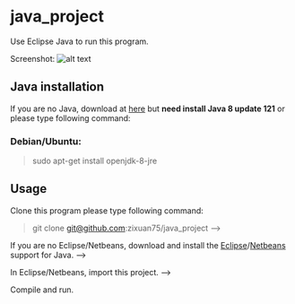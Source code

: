 # java_project
Use Eclipse Java to run this program.

Screenshot:
![alt text](0a.png "Here is the screenshot.")
## Java installation
If you are no Java, download at [here](www.java.com/download) but **need install Java 8 update 121** or please type following command:
### Debian/Ubuntu:
> sudo apt-get install openjdk-8-jre

## Usage 
Clone this program please type following command:
> git clone git@github.com:zixuan75/java_project -->

If you are no Eclipse/Netbeans, download and install the [Eclipse](www.eclipse.org/)/[Netbeans](www.netbeans.org/) support for Java. --> 

In Eclipse/Netbeans, import this project. --> 

Compile and run.
